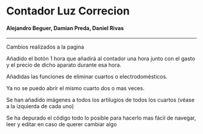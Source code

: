# Contador Luz Correcion
#### Alejandro Beguer, Damian Preda, Daniel Rivas
----
Cambios realizados a la pagina

Añadido el botón 1 hora que añadirá al contador una hora junto con el gasto y el precio de dicho aparato durante esa hora.

Añadidas las funciones de eliminar cuartos o electrodomésticos.

Ya no se puedo abrir el mismo cuarto dos o mas veces.

Se han añadido imágenes a todos los artilugios de todos los cuartos (véase a la izquierda de cada uno)

Se ha depurado el código todo lo posible para hacerlo mas fácil de navegar, leer y editar en caso de querer cambiar algo
